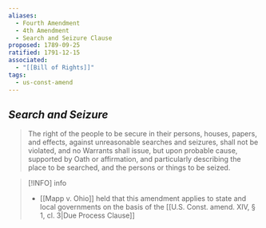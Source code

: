 ```yaml
---
aliases:
  - Fourth Amendment
  - 4th Amendment
  - Search and Seizure Clause
proposed: 1789-09-25
ratified: 1791-12-15
associated:
  - "[[Bill of Rights]]"
tags:
  - us-const-amend
---
```

## *Search and Seizure*

> The right of the people to be secure in their persons, houses, papers, and effects, against unreasonable searches and seizures, shall not be violated, and no Warrants shall issue, but upon probable cause, supported by Oath or affirmation, and particularly describing the place to be searched, and the persons or things to be seized.

> [!INFO] info
> - [[Mapp v. Ohio]] held that this amendment applies to state and local governments on the basis of the [[U.S. Const. amend. XIV, § 1, cl. 3|Due Process Clause]]
